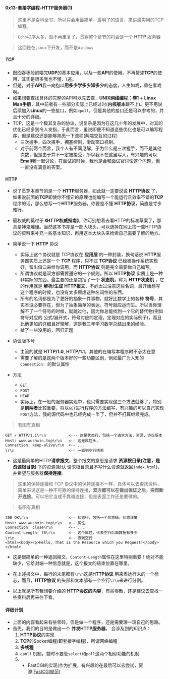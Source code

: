 #### 0x13-套接字编程-HTTP服务器(1)

> 这里不是百科全书，所以只会用最简单，最明了的语言，来讲最实用的TCP编程。

> `Echo`程序太多，就不再重复了，贯穿整个章节的将会是一个 **HTTP** 服务器

> 这回是在`Linux`下开发，而不是`Windows`

##### TCP
- 囫囵吞枣般的喂完**UDP**的基本应用，以及一些**API**的使用，不再赘述**TCP**的使用，其实是很多我也不懂，(逃。
- 但是，对于**API**我一向抱以**用多少学多少知多少**的态度，人生如戏，重在看戏啊。
- 如果想要查找具体的完整的API可以先去查，**UNIX网络编程：卷1** + **Linux Man手册**，其中前者有一些部分实际上已经过时(**内核版本**跟不上)。更不用说后续加入**Linux**的一些接口，例如`epoll`。但是其他的接口还是可以参考的，并且十分的详细。
- TCP，这是一个极其复杂的协议，说复杂是因为在这几十年的发展中，对其的优化已经多到令人发指，于此而言，虽说即便不知道这些优化也是可以编写程序，但是建议还是能够熟悉一下流程(两端交互的过程)
	- 三次握手，四次挥手，拥塞控制，滑动窗口机制。
	- 对于前两个而言，我个人有不同见解，于为什么是三次握手，而不是其他次数，但是由于并不一定被接受，所以我不在这里写入，有兴趣的可以**Emali**我一起讨论，在面试的时候，我也是会和面试官讨论这个问题，但一直没有满意的答案。

#### HTTP
- 说了贯穿本章节的是一个 **HTTP**服务器，如此就一定要说说 **HTTP协议** 了，如果说前面的**TCP**即使你不懂它的原理也能编写一个能运行且效率不错的**TCP**程序的话，那么想写一个**HTTP**服务器，你要是不懂 **HTTP协议**，简直是寸步难行。
- 最权威的莫过于 **《HTTP权威指南》**，你可别想着去看HTTP的标准草案了，那真是神鬼难懂。当然这本书亦是一部大块头，可以选择在网上找一些HTTP协议的资料来补充一些基本知识，再用这本大块头来检索自己需要了解的地方。
- 简单说一下 **HTTP** 协议
	- 实际上这个协议就是 TCP协议在 **应用层** 的一种封装，换句话说 **HTTP**服务器实质上还是一个 **TCP** 程序，只不过 **TCP协议** 已经被操作系统实现好，留出借口来给你调用，而 **HTTP协议** 则是完全需要你自己编写。
	- 所谓协议就是双方都需要遵守的一个规则，所以 **HTTP协议** 实质上是一种非实际的东西，最主要的还是包括了一个 **状态机**，称为 **HTTP状态机** ，它的作用就是 **解析/生成** **HTTP报文**，不必太过注意这些名词，最开始想写这个程序的时候，也没有太多顾虑这种名词性的东西。
	- 所有的名词都是为了更好的抽象一件事物，就好比数学上的各种 **符号**，其实本没必要存在，但为了抽象简单的表达，符号就应运而生。所以当你理解不了一个符号的时候，就跳过他，因为你总能找到一个它的替代物(例如符号对应的 公式/展开式，符号对应的定理，定理对应的实际例子)，而且比他更加的详细且好理解，这是我三年学习数学总结出来的经验。
	- 扯了一些没用的，回归正题
- 协议版本号
	- 主流的就是 **HTTP/1.0**, **HTTP/1.1**，其他的在编写本程序时不必太在意
	- 需要了解的是这两个版本好的一些功能区别，例如最广为人知的`Connection: `的默认属性

- 方法
	- `GET`
	- `POST`
	- `HEAD`
	- 实际上，在一般的服务器实现中，也只需要实现这三个方法就够了，特别是**前两者**比较重要，将以`GET`进行程序的方法编写，有兴趣的可以自己实现`POST`方法，我的源代码中也已经完成一半了，但并不打算继续完成。

> 有图有真相

	GET / HTTP/1.1\r\n          <--- 这是状态行，包括一个请求方法，资源，协议版本
	Host: www.wushxin.top\r\n   <-- 这是属性头，
	Connection: keep-alive\r\n  <-- ...
	\r\n                        <-- 一直到空行结束

- 这是最简单的HTTP**请求报文**，整个报文的意思是请求 **资源根目录(注意，是资源根目录)** 下的资源(默认 请求根目录且不写什么资源就返回`index.html`)，并希望与服务器**保持连接**。

> 这里的保持连接和 TCP 协议中的保持连接不一样，具体可以去查找资料，简单来说这是一种不可靠的保持连接，**双方都可以在做出保证之后，突然断开连接**。可以把它当成不靠谱连接，但是表面工作还是要做的。

> 有图有真相

	200 OK\r\n                  <-- 状态行，包括一个状态码，状态详情
	Host: www.wushxin.top\r\n   <-- 属性，
	Connection: close\r\n       <-- ...
	Content-Length: 78\r\n      <-- 这个属性，代表空行后面数据有多少
	\r\n                        <-- 直到空行
	<html><body><p>Hello, That is the Resource which you Request!</body></html>
		
- 这是很简单的一种返回报文，`Content-Length`属性在这里特别重要！绝对不能缺少，它给对端一种信息就是，这个报文的结束位置在哪里。

- 在上述报文中，每行的末尾都有`\r\n`这是**HTTP协议** 用来表达行末的一个标志，而且，**HTTP协议** 的头部和文本部有一个空行`\r\n`来进行分割。

- 以上就是所有我想要介绍的 **HTTP协议的内容**，有些零散，还是建议去查找一些资料后再来往下看。

#### 详细计划

- 上面的内容看起来有些零碎，但是做一个程序，还是需要理一理自己的思路。
- 首先，我们的目的是做出一个 **并发HTTP服务器**， 会涉及到的知识点：
	1. **HTTP协议**的实现
	2. **TCP**的Socket编程(即套接字编程)，所谓网络编程
	3. **多线程**
	4. `epoll` 机制，暂时不要管`select`和`poll`这两个相似功能的机制
	5. * FastCGI的实现(作为扩展，有兴趣的在最后可以去尝试，资源:[FastCGI规范](andylin02.iteye.com/blog/648412)) 